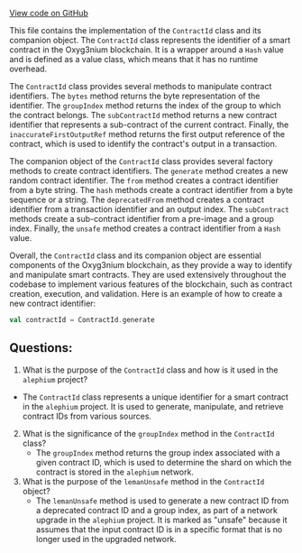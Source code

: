 [View code on GitHub](https://github.com/alephium/alephium/protocol/src/main/scala/org/alephium/protocol/model/ContractId.scala)

This file contains the implementation of the `ContractId` class and its companion object. The `ContractId` class represents the identifier of a smart contract in the Oxyg3nium blockchain. It is a wrapper around a `Hash` value and is defined as a value class, which means that it has no runtime overhead. 

The `ContractId` class provides several methods to manipulate contract identifiers. The `bytes` method returns the byte representation of the identifier. The `groupIndex` method returns the index of the group to which the contract belongs. The `subContractId` method returns a new contract identifier that represents a sub-contract of the current contract. Finally, the `inaccurateFirstOutputRef` method returns the first output reference of the contract, which is used to identify the contract's output in a transaction.

The companion object of the `ContractId` class provides several factory methods to create contract identifiers. The `generate` method creates a new random contract identifier. The `from` method creates a contract identifier from a byte string. The `hash` methods create a contract identifier from a byte sequence or a string. The `deprecatedFrom` method creates a contract identifier from a transaction identifier and an output index. The `subContract` methods create a sub-contract identifier from a pre-image and a group index. Finally, the `unsafe` method creates a contract identifier from a `Hash` value.

Overall, the `ContractId` class and its companion object are essential components of the Oxyg3nium blockchain, as they provide a way to identify and manipulate smart contracts. They are used extensively throughout the codebase to implement various features of the blockchain, such as contract creation, execution, and validation. Here is an example of how to create a new contract identifier:

```scala
val contractId = ContractId.generate
```
## Questions: 
 1. What is the purpose of the `ContractId` class and how is it used in the `alephium` project?
   - The `ContractId` class represents a unique identifier for a smart contract in the `alephium` project. It is used to generate, manipulate, and retrieve contract IDs from various sources.
2. What is the significance of the `groupIndex` method in the `ContractId` class?
   - The `groupIndex` method returns the group index associated with a given contract ID, which is used to determine the shard on which the contract is stored in the `alephium` network.
3. What is the purpose of the `lemanUnsafe` method in the `ContractId` object?
   - The `lemanUnsafe` method is used to generate a new contract ID from a deprecated contract ID and a group index, as part of a network upgrade in the `alephium` project. It is marked as "unsafe" because it assumes that the input contract ID is in a specific format that is no longer used in the upgraded network.